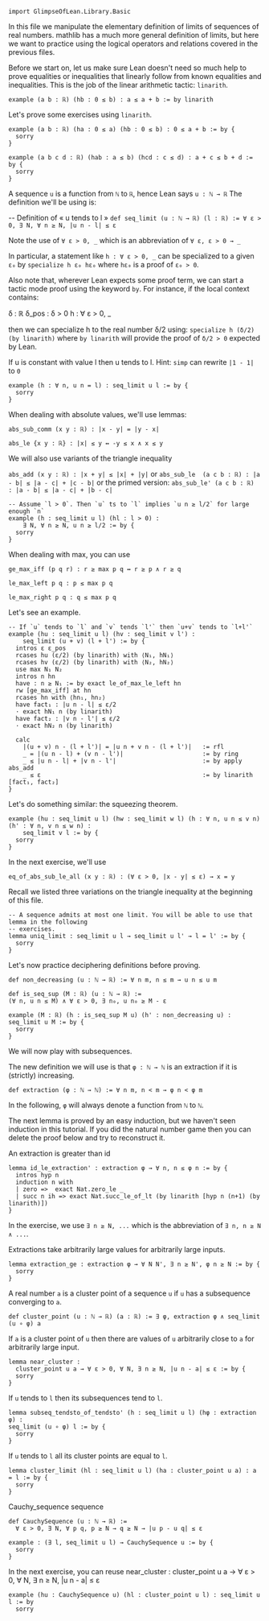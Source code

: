 ```lean
import GlimpseOfLean.Library.Basic
```

In this file we manipulate the elementary definition of limits of
sequences of real numbers.
mathlib has a much more general definition of limits, but here
we want to practice using the logical operators and relations
covered in the previous files.

Before we start on, let us make sure Lean doesn't need so much help to
prove equalities or inequalities that linearly follow from known
equalities and inequalities. This is the job of the linear arithmetic
tactic: `linarith`.

```lean
example (a b : ℝ) (hb : 0 ≤ b) : a ≤ a + b := by linarith
```

Let's prove some exercises using `linarith`.

```lean
example (a b : ℝ) (ha : 0 ≤ a) (hb : 0 ≤ b) : 0 ≤ a + b := by {
  sorry
}

example (a b c d : ℝ) (hab : a ≤ b) (hcd : c ≤ d) : a + c ≤ b + d := by {
  sorry
}
```

A sequence `u` is a function from `ℕ` to `ℝ`, hence Lean says
`u : ℕ → ℝ`
The definition we'll be using is:

-- Definition of « u tends to l »
`def seq_limit (u : ℕ → ℝ) (l : ℝ) := ∀ ε > 0, ∃ N, ∀ n ≥ N, |u n - l| ≤ ε`

Note the use of `∀ ε > 0, _` which is an abbreviation of
`∀ ε, ε > 0 → _ `

In particular, a statement like `h : ∀ ε > 0, _`
can be specialized to a given `ε₀` by
  `specialize h ε₀ hε₀`
where `hε₀` is a proof of `ε₀ > 0`.

Also note that, wherever Lean expects some proof term, we can
start a tactic mode proof using the keyword `by`.
For instance, if the local context contains:

δ : ℝ
δ_pos : δ > 0
h : ∀ ε > 0, _

then we can specialize h to the real number δ/2 using:
  `specialize h (δ/2) (by linarith)`
where `by linarith` will provide the proof of `δ/2 > 0` expected by Lean.

If u is constant with value l then u tends to l.
Hint: `simp` can rewrite `|1 - 1|` to `0`

```lean
example (h : ∀ n, u n = l) : seq_limit u l := by {
  sorry
}
```

When dealing with absolute values, we'll use lemmas:

`abs_sub_comm (x y : ℝ) : |x - y| = |y - x|`

`abs_le {x y : ℝ} : |x| ≤ y ↔ -y ≤ x ∧ x ≤ y`

We will also use variants of the triangle inequality

`abs_add (x y : ℝ) : |x + y| ≤ |x| + |y|`
or
`abs_sub_le  (a c b : ℝ) : |a - b| ≤ |a - c| + |c - b|`
or the primed version:
`abs_sub_le' (a c b : ℝ) : |a - b| ≤ |a - c| + |b - c|`

```lean
-- Assume `l > 0`. Then `u` ts to `l` implies `u n ≥ l/2` for large enough `n`
example (h : seq_limit u l) (hl : l > 0) :
    ∃ N, ∀ n ≥ N, u n ≥ l/2 := by {
  sorry
}
```

When dealing with max, you can use

`ge_max_iff (p q r) : r ≥ max p q ↔ r ≥ p ∧ r ≥ q`

`le_max_left p q : p ≤ max p q`

`le_max_right p q : q ≤ max p q`

Let's see an example.

```lean
-- If `u` tends to `l` and `v` tends `l'` then `u+v` tends to `l+l'`
example (hu : seq_limit u l) (hv : seq_limit v l') :
    seq_limit (u + v) (l + l') := by {
  intros ε ε_pos
  rcases hu (ε/2) (by linarith) with ⟨N₁, hN₁⟩
  rcases hv (ε/2) (by linarith) with ⟨N₂, hN₂⟩
  use max N₁ N₂
  intros n hn
  have : n ≥ N₁ := by exact le_of_max_le_left hn
  rw [ge_max_iff] at hn
  rcases hn with ⟨hn₁, hn₂⟩
  have fact₁ : |u n - l| ≤ ε/2
  · exact hN₁ n (by linarith)
  have fact₂ : |v n - l'| ≤ ε/2
  · exact hN₂ n (by linarith)

  calc
    |(u + v) n - (l + l')| = |u n + v n - (l + l')|   := rfl
    _ = |(u n - l) + (v n - l')|                      := by ring
    _ ≤ |u n - l| + |v n - l'|                        := by apply abs_add
    _ ≤ ε                                             := by linarith [fact₁, fact₂]
}
```

Let's do something similar: the squeezing theorem.

```lean
example (hu : seq_limit u l) (hw : seq_limit w l) (h : ∀ n, u n ≤ v n) (h' : ∀ n, v n ≤ w n) :
    seq_limit v l := by {
  sorry
}
```

In the next exercise, we'll use

`eq_of_abs_sub_le_all (x y : ℝ) : (∀ ε > 0, |x - y| ≤ ε) → x = y`

Recall we listed three variations on the triangle inequality at the beginning of this file.

```lean
-- A sequence admits at most one limit. You will be able to use that lemma in the following
-- exercises.
lemma uniq_limit : seq_limit u l → seq_limit u l' → l = l' := by {
  sorry
}
```

Let's now practice deciphering definitions before proving.

```lean
def non_decreasing (u : ℕ → ℝ) := ∀ n m, n ≤ m → u n ≤ u m

def is_seq_sup (M : ℝ) (u : ℕ → ℝ) :=
(∀ n, u n ≤ M) ∧ ∀ ε > 0, ∃ n₀, u n₀ ≥ M - ε

example (M : ℝ) (h : is_seq_sup M u) (h' : non_decreasing u) : seq_limit u M := by {
  sorry
}
```

We will now play with subsequences.

The new definition we will use is that `φ : ℕ → ℕ` is an extraction
if it is (strictly) increasing.

`def extraction (φ : ℕ → ℕ) := ∀ n m, n < m → φ n < φ m`

In the following, `φ` will always denote a function from `ℕ` to `ℕ`.

The next lemma is proved by an easy induction, but we haven't seen induction
in this tutorial. If you did the natural number game then you can delete
the proof below and try to reconstruct it.

An extraction is greater than id

```lean
lemma id_le_extraction' : extraction φ → ∀ n, n ≤ φ n := by {
  intros hyp n
  induction n with
  | zero =>  exact Nat.zero_le _
  | succ n ih => exact Nat.succ_le_of_lt (by linarith [hyp n (n+1) (by linarith)])
}
```

In the exercise, we use `∃ n ≥ N, ...` which is the abbreviation of
`∃ n, n ≥ N ∧ ...`.

Extractions take arbitrarily large values for arbitrarily large
inputs.

```lean
lemma extraction_ge : extraction φ → ∀ N N', ∃ n ≥ N', φ n ≥ N := by {
  sorry
}
```

A real number `a` is a cluster point of a sequence `u`
if `u` has a subsequence converging to `a`.

`def cluster_point (u : ℕ → ℝ) (a : ℝ) := ∃ φ, extraction φ ∧ seq_limit (u ∘ φ) a`

If `a` is a cluster point of `u` then there are values of
`u` arbitrarily close to `a` for arbitrarily large input.

```lean
lemma near_cluster :
  cluster_point u a → ∀ ε > 0, ∀ N, ∃ n ≥ N, |u n - a| ≤ ε := by {
  sorry
}
```

If `u` tends to `l` then its subsequences tend to `l`.

```lean
lemma subseq_tendsto_of_tendsto' (h : seq_limit u l) (hφ : extraction φ) :
seq_limit (u ∘ φ) l := by {
  sorry
}
```

If `u` tends to `l` all its cluster points are equal to `l`.

```lean
lemma cluster_limit (hl : seq_limit u l) (ha : cluster_point u a) : a = l := by {
  sorry
}
```

Cauchy_sequence sequence

```lean
def CauchySequence (u : ℕ → ℝ) :=
  ∀ ε > 0, ∃ N, ∀ p q, p ≥ N → q ≥ N → |u p - u q| ≤ ε

example : (∃ l, seq_limit u l) → CauchySequence u := by {
  sorry
}
```

In the next exercise, you can reuse
 near_cluster : cluster_point u a → ∀ ε > 0, ∀ N, ∃ n ≥ N, |u n - a| ≤ ε

```lean
example (hu : CauchySequence u) (hl : cluster_point u l) : seq_limit u l := by
  sorry
```
